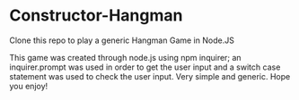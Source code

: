 # Constructor-Hangman

Clone this repo to play a generic Hangman Game in Node.JS

This game was created through node.js using npm inquirer; an inquirer.prompt was used in order to get the user input
and a switch case statement was used to check the user input. Very simple and generic. Hope you enjoy!
